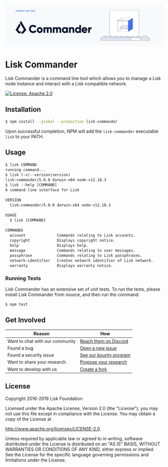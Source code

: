 ![Logo](../docs/assets/banner_commander.png)

# Lisk Commander

Lisk Commander is a command line tool which allows you to manage a Lisk node instance and interact with a Lisk compatible network.

[![License: Apache 2.0](https://img.shields.io/badge/License-Apache%202.0-blue.svg)](http://www.apache.org/licenses/LICENSE-2.0)

## Installation

```sh
$ npm install --global --production lisk-commander
```

Upon successful completion, NPM will add the `lisk-commander` executable `lisk` to your PATH.

## Usage

```sh-session
$ lisk COMMAND
running command...
$ lisk (-v|--version|version)
lisk-commander/5.0.0 darwin-x64 node-v12.18.3
$ lisk --help [COMMAND]
A command line interface for Lisk

VERSION
  lisk-commander/5.0.0 darwin-x64 node-v12.18.3

USAGE
  $ lisk [COMMAND]

COMMANDS
  account              Commands relating to Lisk accounts.
  copyright            Displays copyright notice.
  help                 Displays help.
  message              Commands relating to user messages.
  passphrase           Commands relating to Lisk passphrases.
  network-identifier   Creates network identifier of Lisk network.
  warranty             Displays warranty notice.
```

### Running Tests

Lisk Commander has an extensive set of unit tests. To run the tests, please install Lisk Commander from source, and then run the command:

```sh
$ npm test
```

## Get Involved

| Reason                          | How                                                                                            |
| ------------------------------- | ---------------------------------------------------------------------------------------------- |
| Want to chat with our community | [Reach them on Discord](https://discord.gg/lisk)                                               |
| Found a bug                     | [Open a new issue](https://github.com/LiskHQ/lisk/issues/new)                                  |
| Found a security issue          | [See our bounty program](https://blog.lisk.io/announcing-lisk-bug-bounty-program-5895bdd46ed4) |
| Want to share your research     | [Propose your research](https://research.lisk.io)                                              |
| Want to develop with us         | [Create a fork](https://github.com/LiskHQ/lisk/fork)                                           |

## License

Copyright 2016-2019 Lisk Foundation

Licensed under the Apache License, Version 2.0 (the "License");
you may not use this file except in compliance with the License.
You may obtain a copy of the License at

http://www.apache.org/licenses/LICENSE-2.0

Unless required by applicable law or agreed to in writing, software
distributed under the License is distributed on an "AS IS" BASIS,
WITHOUT WARRANTIES OR CONDITIONS OF ANY KIND, either express or implied.
See the License for the specific language governing permissions and
limitations under the License.
